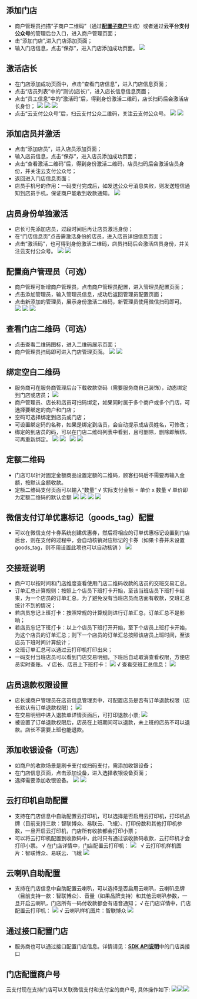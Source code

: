 ## 添加门店
- 商户管理员扫描“子商户二维码”（通过[**配置子商户**](/document/product/569/9795)生成）或者通过**云平台支付公众号**的管理后台入口，进入商户管理页面；
- 击“添加门店”,进入门店添加页面；
- 输入门店信息，点击“保存”，进入门店添加成功页面。
![](http://imgcache.tce.fsphere.cn/static/mc.qcloudimg.com/static/img/9b6f94c58f043bb950b59fa686fe5dae/image.png)
## 激活店长
- 在门店添加成功页面中，点击“查看门店信息”，进入门店信息页面；
- 点击“店员列表”中的“测试(店长)”，进入店长信息信息页面；
- 点击“员工信息”中的“激活码”后，得到身份激活二维码，店长扫码后会激活店长身份；
![](http://imgcache.tce.fsphere.cn/static/mc.qcloudimg.com/static/img/64e846632df1906bd80d17935f900537/image.jpg) ![](http://imgcache.tce.fsphere.cn/static/mc.qcloudimg.com/static/img/cb4613a0e50ee4d848122adfb2931ef7/image.jpg) ![](http://imgcache.tce.fsphere.cn/static/mc.qcloudimg.com/static/img/c3bbb92a1684cbe3f392e4bc0f76fcd1/image.jpg)
- 点击“云支付公众号”后，扫云支付公众二维码，关注云支付公众号。
![](http://imgcache.tce.fsphere.cn/static/mc.qcloudimg.com/static/img/1b916f5c7dcfea0433b751ed53668aad/image.jpg) ![](http://imgcache.tce.fsphere.cn/static/mc.qcloudimg.com/static/img/657203f2097d11afbf35bec431b5082b/image.jpg)
## 添加店员并激活
- 点击“添加店员”，进入店员添加页面；
- 输入店员信息，点击“保存”，进入店员添加成功页面；
- 点击“查看激活二维码”后，得到身份激活二维码，店员扫码后会激活店员身份，并关注云支付公众号；
- 返回进入门店信息页面；
- 店员手机号的作用：一码支付完成后，如发送公众号消息失败，则发送短信通知到店员手机，保证商户能收到收款通知。
![](http://imgcache.tce.fsphere.cn/static/mc.qcloudimg.com/static/img/02ed4c2faca7fb5f462768aee53923d5/image.png)
## 店员身份单独激活
- 店长可先添加店员，过段时间后再让店员激活身份；
- 在“门店信息页”点击需激活身份的店员，进入店员详细信息页面；
- 点击“激活码”，也可得到身份激活二维码，店员扫码后会激活店员身份，并关注云支付公众号。
![](http://imgcache.tce.fsphere.cn/static/mc.qcloudimg.com/static/img/f285b9d98074f93658be750819b7eb06/image.jpg) ![](http://imgcache.tce.fsphere.cn/static/mc.qcloudimg.com/static/img/3dd8886e47086f5451c6fa4dfb22c247/image.jpg)
## 配置商户管理员（可选）
- 商户管理可新增商户管理员，点击商户管理员配置，进入管理员配置页面；
- 点击添加管理员，输入管理员信息，成功后返回管理员配置页面；
- 点击新添加的管理员，展示身份激活二维码，新管理员使用微信扫码即可。
![](http://imgcache.tce.fsphere.cn/static/mc.qcloudimg.com/static/img/ad36cb8d32627aee1221e7fe05b5c44f/image.jpg) ![](http://imgcache.tce.fsphere.cn/static/mc.qcloudimg.com/static/img/7ad615ce0778332560656bfd22211f3b/image.jpg) ![](http://imgcache.tce.fsphere.cn/static/mc.qcloudimg.com/static/img/5e447e946dad2931631791cb2b056330/image.jpg)    
## 查看门店二维码（可选）
- 点击查看二维码图标，进入二维码展示页面；
- 商户管理员扫码即可进入门店管理页面。
![](http://imgcache.tce.fsphere.cn/static/mc.qcloudimg.com/static/img/95004ca20906fcf5e0ae4fcb029f924b/image.jpg) ![](http://imgcache.tce.fsphere.cn/static/mc.qcloudimg.com/static/img/87513ad4173c1aafc245b3e15bd4723f/image.jpg)
## 绑定空白二维码
- 服务商可在服务商管理后台下载收款空码（需要服务商自己装饰），动态绑定到门店或店员；
![](http://imgcache.tce.fsphere.cn/static/mc.qcloudimg.com/static/img/aca5ebc2be2f2995852fb01a8c0fa685/2.png)
- 商户管理员、店长和店员可扫码绑定，如果同时属于多个商户或多个门店，可选择要绑定的商户和门店；
- 空码可选择绑定到店员或门店；
- 可设置绑定码的名称，如果是绑定到店员，会自动提示成店员姓名，可修改； 
- 绑定的到店员的码，可以在门店二维码列表中看到，且可删除，删除即解绑，可再重新绑定。
![](http://imgcache.tce.fsphere.cn/static/mc.qcloudimg.com/static/img/537c0194956f0ac42d46344d93c82dbf/image.png) ![](http://imgcache.tce.fsphere.cn/static/mc.qcloudimg.com/static/img/d1a1e238a51db94df25852d9852bf6d5/image.png)  
![](http://imgcache.tce.fsphere.cn/static/mc.qcloudimg.com/static/img/a37547dc7f73d999ec2a02c6dc5e8438/image.png)  ![](http://imgcache.tce.fsphere.cn/static/mc.qcloudimg.com/static/img/2c2467dab76c4bcf0e318c1bba6e3ce0/image.png)
## 定额二维码
- 门店可以针对固定金额商品设置定额的二维码，顾客扫码后不需要再输入金额，按默认金额收款。
- 定额二维码支付页面可以输入“数量”
√ 实际支付金额 = 单价 x 数量
√ 单价即为定额二维码的默认金额
![](http://imgcache.tce.fsphere.cn/static/mc.qcloudimg.com/static/img/583b31703bd8b94530e7220c0143bd7a/image.png) ![](http://imgcache.tce.fsphere.cn/static/mc.qcloudimg.com/static/img/23d4bd68d5f9e1e570c45cb7addb18dc/image.png) ![](http://imgcache.tce.fsphere.cn/static/mc.qcloudimg.com/static/img/cf108f326dd74a3a02dd01c60a9d622e/image.png) ![](http://imgcache.tce.fsphere.cn/static/mc.qcloudimg.com/static/img/8b34370b892cd829c89017519e056427/11111111111.png)
## 微信支付订单优惠标记（goods_tag）配置
- 可以在微信支付卡券系统创建优惠券，然后将相应的订单优惠标记设置到门店后台，则在支付的过程中，会自动核销对应标记的卡券（如果卡券并未设置goods_tag，则不用设置此项也可以自动核销 ）
![](http://imgcache.tce.fsphere.cn/static/mc.qcloudimg.com/static/img/a27a8e456f9ccf5e6a188d9230f37596/image.png)
## 交接班说明
- 商户可以按时间和门店维度查看使用门店二维码收款的店员的交班交易汇总。
- 订单汇总计算规则：按照上个店员下班打卡开始，至该当班店员下班打卡结束，为一个店员的订单汇总，为了避免没有当班店员而店面有收款，交班汇总统计不到的情况；
- 若店员忘记上班打卡：按照常规的计算规则进行订单汇总，订单汇总不是影响；
- 若店员忘记下班打卡：以上个店员下班打开开始，至下个店员上班打卡开始，为这个店员的订单汇总；则下一个店员的订单汇总按照该店员上班时间，至该店员下班时间计算统计；
- 交班订单汇总可以通过云打印机打印出来；
- 一码支付当班店员可以看到门店交易明细，下班后自动取消查看权限，方便店员实时查账。
√ 店长、店员上下班打卡：
 ![](http://imgcache.tce.fsphere.cn/static/mc.qcloudimg.com/static/img/1ba8db8bc950b8fd82d8328d463c017c/image.png)
 √ 查看交班汇总信息：
 ![](http://imgcache.tce.fsphere.cn/static/mc.qcloudimg.com/static/img/b952aa89fca2d7e3c35dae91e7dfa983/image.png)
## 店员退款权限设置
- 店长或商户管理员在店员信息管理页中，可配置店员是否有订单退款权限（店长默认有订单退款权限）；
 ![](http://imgcache.tce.fsphere.cn/static/mc.qcloudimg.com/static/img/48089601069480011c024890f0e84ace/image.png)
- 在交易明细中进入退款单详情页面后，可打印退款小票;
 ![](http://imgcache.tce.fsphere.cn/static/mc.qcloudimg.com/static/img/fdce7296ed88ba0779485048e53faae7/image.png)
- 被设置了订单退款权限后，店员在上班期间可以退款，未上班的店员不可以退款。店长不需要上班也能退款。
## 添加收银设备（可选）
- 如商户的收款场景是刷卡支付或扫码支付，需添加收银设备；
- 在门店信息页面，点击添加设备，进入选择收银设备页面；
- 选择需要添加收银设备。
![](http://imgcache.tce.fsphere.cn/static/mc.qcloudimg.com/static/img/1fee67514ecabff7f033fb0e5df02e5b/image.jpg) ![](http://imgcache.tce.fsphere.cn/static/mc.qcloudimg.com/static/img/35b62782ebc46ab8aa34b513a592393a/image.jpg)
## 云打印机自助配置
- 支持在门店信息中自助配置云打印机，可以选择是否启用云打印机，打印机品牌（目前支持三款：智联博众、易联云、飞蛾）、打印份数和其他打印机参数，一旦开启云打印机，门店所有收款都会打印小票；
- 可以将云打印机配置到收款码中，此时只有通过该收款码收款，云打印机才会打印小票。
√ 在门店详情中，门店配置云打印机：
![](http://imgcache.tce.fsphere.cn/static/mc.qcloudimg.com/static/img/36f8308e0da3e97aaba5ce7f698c0ea3/image.png)   
√ 云打印机样机图片：智联博众、易联云、飞蛾
![](http://imgcache.tce.fsphere.cn/static/mc.qcloudimg.com/static/img/b340cfd41f6eaa2d23b6180c428de16f/1.png)
## 云喇叭自助配置
- 支持在门店信息中自助配置云喇叭，可以选择是否启用云喇叭，云喇叭品牌（目前支持一款：智联博众）、音量（如果品牌支持）和其他云喇叭参数，一旦开启云喇叭，门店所有一码付收款都会有语音通知；
√ 在门店详情中，门店配置云打印机：
![](http://imgcache.tce.fsphere.cn/static/mc.qcloudimg.com/static/img/903f299c39850ae0f7f2014048afaf91/111111111111111.png)
√ 云喇叭样机图片：智联博众
![](http://imgcache.tce.fsphere.cn/static/mc.qcloudimg.com/static/img/48f5f0a6843b8eb1f4229e1bbaef5a88/image.png)
## 通过接口配置门店
- 服务商也可以通过接口配置门店信息。详情请见：[**SDK API说明**](http://tce.fsphere.cn/document/product/569/9805)中的门店类接口

## 门店配置商户号

云支付现在支持门店可以关联微信支付和支付宝的商户号, 具体操作如下:
![](http://imgcache.tce.fsphere.cn/static/main.qcloudimg.com/raw/5902aa3bc84106eeefb3a15bd9000c83.png)![](http://imgcache.tce.fsphere.cn/static/main.qcloudimg.com/raw/e9a9f147db9b471ef3d511b0b24a5f85.png)![](http://imgcache.tce.fsphere.cn/static/main.qcloudimg.com/raw/1f2ec10615cd64b1c7f941ce76a19140.png)